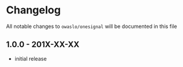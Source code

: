 # Changelog

All notable changes to `owaslo/onesignal` will be documented in this file

## 1.0.0 - 201X-XX-XX

- initial release

